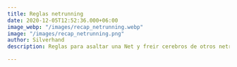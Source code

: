 ```yaml
---
title: Reglas netrunning
date: 2020-12-05T12:52:36.000+06:00
image_webp: "/images/recap_netrunning.webp"
image: "/images/recap_netrunning.png"
author: Silverhand
description: Reglas para asaltar una Net y freir cerebros de otros netrunners

---
```

